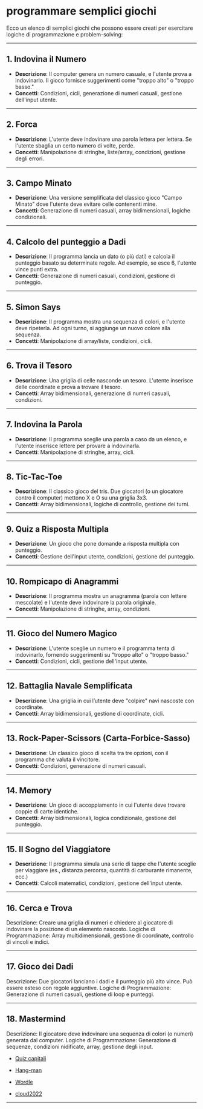 # programmare semplici giochi

Ecco un elenco di semplici giochi che possono essere creati per esercitare logiche di programmazione e problem-solving:

---

## 1. **Indovina il Numero**

- **Descrizione**: Il computer genera un numero casuale, e l'utente prova a indovinarlo. Il gioco fornisce suggerimenti come "troppo alto" o "troppo basso."
- **Concetti**: Condizioni, cicli, generazione di numeri casuali, gestione dell'input utente.

---

## 2. **Forca**

- **Descrizione**: L'utente deve indovinare una parola lettera per lettera. Se l'utente sbaglia un certo numero di volte, perde.
- **Concetti**: Manipolazione di stringhe, liste/array, condizioni, gestione degli errori.

---

## 3. **Campo Minato**

- **Descrizione**: Una versione semplificata del classico gioco "Campo Minato" dove l'utente deve evitare celle contenenti mine.
- **Concetti**: Generazione di numeri casuali, array bidimensionali, logiche condizionali.

---

## 4. **Calcolo del punteggio a Dadi**

- **Descrizione**: Il programma lancia un dato (o più dati) e calcola il punteggio basato su determinate regole. Ad esempio, se esce 6, l'utente vince punti extra.
- **Concetti**: Generazione di numeri casuali, condizioni, gestione di punteggio.

---

## 5. **Simon Says**

- **Descrizione**: Il programma mostra una sequenza di colori, e l'utente deve ripeterla. Ad ogni turno, si aggiunge un nuovo colore alla sequenza.
- **Concetti**: Manipolazione di array/liste, condizioni, cicli.

---

## 6. **Trova il Tesoro**

- **Descrizione**: Una griglia di celle nasconde un tesoro. L'utente inserisce delle coordinate e prova a trovare il tesoro.
- **Concetti**: Array bidimensionali, generazione di numeri casuali, condizioni.

---

## 7. **Indovina la Parola**

- **Descrizione**: Il programma sceglie una parola a caso da un elenco, e l'utente inserisce lettere per provare a indovinarla.
- **Concetti**: Manipolazione di stringhe, array, cicli.

---

## 8. **Tic-Tac-Toe**

- **Descrizione**: Il classico gioco del tris. Due giocatori (o un giocatore contro il computer) mettono X e O su una griglia 3x3.
- **Concetti**: Array bidimensionali, logiche di controllo, gestione dei turni.

---

## 9. **Quiz a Risposta Multipla**

- **Descrizione**: Un gioco che pone domande a risposta multipla con punteggio.
- **Concetti**: Gestione dell'input utente, condizioni, gestione del punteggio.

---

## 10. **Rompicapo di Anagrammi**

- **Descrizione**: Il programma mostra un anagramma (parola con lettere mescolate) e l'utente deve indovinare la parola originale.
- **Concetti**: Manipolazione di stringhe, array, condizioni.

---

## 11. **Gioco del Numero Magico**

- **Descrizione**: L'utente sceglie un numero e il programma tenta di indovinarlo, fornendo suggerimenti su "troppo alto" o "troppo basso."
- **Concetti**: Condizioni, cicli, gestione dell'input utente.

---

## 12. **Battaglia Navale Semplificata**

- **Descrizione**: Una griglia in cui l’utente deve "colpire" navi nascoste con coordinate.
- **Concetti**: Array bidimensionali, gestione di coordinate, cicli.

---

## 13. **Rock-Paper-Scissors (Carta-Forbice-Sasso)**

- **Descrizione**: Un classico gioco di scelta tra tre opzioni, con il programma che valuta il vincitore.
- **Concetti**: Condizioni, generazione di numeri casuali.

---

## 14. **Memory**

- **Descrizione**: Un gioco di accoppiamento in cui l'utente deve trovare coppie di carte identiche.
- **Concetti**: Array bidimensionali, logica condizionale, gestione del punteggio.

---

## 15. **Il Sogno del Viaggiatore**

- **Descrizione**: Il programma simula una serie di tappe che l'utente sceglie per viaggiare (es., distanza percorsa, quantità di carburante rimanente, ecc.)
- **Concetti**: Calcoli matematici, condizioni, gestione dell'input utente.

---

## 16. **Cerca e Trova**

Descrizione: Creare una griglia di numeri e chiedere al giocatore di indovinare la posizione di un elemento nascosto.
Logiche di Programmazione: Array multidimensionali, gestione di coordinate, controllo di vincoli e indici.

---

## 17. **Gioco dei Dadi**

Descrizione: Due giocatori lanciano i dadi e il punteggio più alto vince. Può essere esteso con regole aggiuntive.
Logiche di Programmazione: Generazione di numeri casuali, gestione di loop e punteggi.

---

## 18. **Mastermind**

Descrizione: Il giocatore deve indovinare una sequenza di colori (o numeri) generata dal computer.
Logiche di Programmazione: Generazione di sequenze, condizioni nidificate, array, gestione degli input.


- [Quiz capitali](https://github.com/maboglia/CorsoJava/blob/master/esercitazioni/LaboratorioJava/01_Giochi/quiz_capitali.md)
* [Hang-man](https://github.com/maboglia/CorsoJava/blob/master/esercitazioni/LaboratorioJava/01_Giochi/Impiccato.md)
- [Wordle](https://github.com/maboglia/CorsoJava/blob/master/esercitazioni/LaboratorioJava/01_Giochi/wordle.md)
* [cloud2022](https://github.com/maboglia/Cloud2022/tree/main/workspace/Prj19_Wordle)

---

